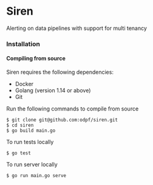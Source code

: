# Siren

Alerting on data pipelines with support for multi tenancy

### Installation

#### Compiling from source
Siren requires the following dependencies:

* Docker
* Golang (version 1.14 or above)
* Git

Run the following commands to compile from source
```
$ git clone git@github.com:odpf/siren.git
$ cd siren
$ go build main.go
```

To run tests locally
```
$ go test
```

To run server locally
```
$ go run main.go serve
```

